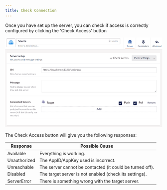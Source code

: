 ```yaml
---
title: Check Connection
---
```


Once you have set up the server, you can check if access is correctly configured by clicking the 'Check Access' button

![check access](check-access2.gif)

The Check Access button will give you the following responses: 

Response | Possible Cause
---------|---------------
Available | Everything is working.
Unauthorized | The AppID/AppKey used is incorrect.
Unreachable | The server cannot be contacted (it could be turned off).
Disabled | The target server is not enabled (check its settings).
ServerError | There is something wrong with the target server.
